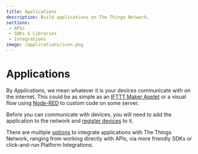 ```yaml
---
title: Applications
description: Build applications on The Things Network.
sections:
 - APIs
 - SDKs & Libraries
 - Integrations
image: /applications/icon.png
---
```


# Applications

By *Applications*, we mean whatever it is your devices communicate with on the internet. This could be as simple as an [IFTTT Maker Applet](https://ifttt.com/maker) or a visual flow using [Node-RED](nodered/) to custom code on some server.

Before you can communicate with devices, you will need to add the application to the network and [register devices](../devices/registration.md) to it.

There are multiple [options](options.md) to integrate applications with The Things Network, ranging from working directly with APIs, via more friendly SDKs or click-and-run Platform Integrations.
